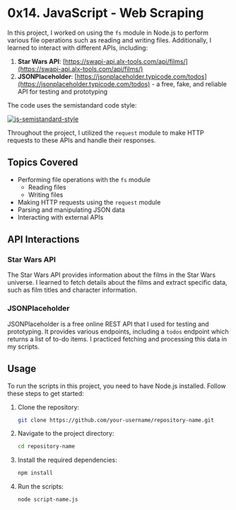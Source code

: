 # 0x14. JavaScript - Web Scraping

In this project, I worked on using the `fs` module in Node.js to perform various file operations such as reading and writing files.
Additionally, I learned to interact with different APIs, including:
1. **Star Wars API**: [https://swapi-api.alx-tools.com/api/films/](https://swapi-api.alx-tools.com/api/films/)
2. **JSONPlaceholder**: [https://jsonplaceholder.typicode.com/todos](https://jsonplaceholder.typicode.com/todos) - a free, fake, and reliable API for testing and prototyping


The code uses the semistandard code style: 

[![js-semistandard-style](https://raw.githubusercontent.com/standard/semistandard/master/badge.svg)](https://github.com/standard/semistandard)


Throughout the project, I utilized the `request` module to make HTTP requests to these APIs and handle their responses.

## Topics Covered

- Performing file operations with the `fs` module
  - Reading files
  - Writing files
- Making HTTP requests using the `request` module
- Parsing and manipulating JSON data
- Interacting with external APIs

## API Interactions

### Star Wars API

The Star Wars API provides information about the films in the Star Wars universe. I learned to fetch details about the films and extract specific data, such as film titles and character information.

### JSONPlaceholder

JSONPlaceholder is a free online REST API that I used for testing and prototyping. It provides various endpoints, including a `todos` endpoint which returns a list of to-do items. I practiced fetching and processing this data in my scripts.

## Usage

To run the scripts in this project, you need to have Node.js installed. Follow these steps to get started:

1. Clone the repository:
   ```bash
   git clone https://github.com/your-username/repository-name.git

2. Navigate to the project directory:
    ```bash
   cd repository-name

3. Install the required dependencies:
    ```bash
   npm install

4. Run the scripts:
    ```bash
   node script-name.js

